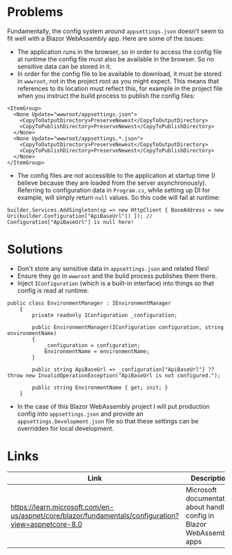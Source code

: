# Problems
Fundamentally, the config system around `appsettings.json` doesn't seem to fit well with a Blazor WebAssembly app. Here are some of the issues:
* The application runs in the browser, so in order to access the config file at runtime the config file must also be available in the browser. So no sensitive data can be stored in it.
* In order for the config file to be available to download, it must be stored in `wwwroot`, not in the project root as you might expect. This means that references to its location must reflect this, for example in the project file when you instruct the build process to publish the config files:
```
<ItemGroup>
  <None Update="wwwroot/appsettings.json">
    <CopyToOutputDirectory>PreserveNewest</CopyToOutputDirectory>
    <CopyToPublishDirectory>PreserveNewest</CopyToPublishDirectory>
  </None>
  <None Update="wwwroot/appsettings.*.json">
    <CopyToOutputDirectory>PreserveNewest</CopyToOutputDirectory>
    <CopyToPublishDirectory>PreserveNewest</CopyToPublishDirectory>
  </None>
</ItemGroup>
```
* The config files are not accessible to the application at startup time (I believe because they are loaded from the server asynchronously). Referring to configuration data in `Program.cs`, while setting up DI for example, will simply return `null` values. So this code will fail at runtime:
```
builder.Services.AddSingleton(sp => new HttpClient { BaseAddress = new Uri(builder.Configuration["ApiBaseUrl"]) }); // Configuration["ApiBaseUrl"] is null here!
```
# Solutions
* Don't store any sensitive data in `appsettings.json` and related files!
* Ensure they go in `wwwroot` and the build process publishes them there.
* Inject `IConfiguration` (which is a built-in interface) into things so that config is read at runtime:
```
public class EnvironmentManager : IEnvironmentManager
    {
        private readonly IConfiguration _configuration;

        public EnvironmentManager(IConfiguration configuration, string environmentName)
        {
            _configuration = configuration;
            EnvironmentName = environmentName;
        }
        
        public string ApiBaseUrl => _configuration["ApiBaseUrl"] ?? throw new InvalidOperationException("ApiBaseUrl is not configured.");

        public string EnvironmentName { get; init; }
    }
```
* In the case of this Blazor WebAssembly project I will put production config into `appsettings.json` and provide an `appsettings.Development.json` file so that these settings can be overridden for local development.

# Links
| Link      | Description      |
| ------------- | ------------- |
| https://learn.microsoft.com/en-us/aspnet/core/blazor/fundamentals/configuration?view=aspnetcore-8.0 | Microsoft documentation about handling config in Blazor WebAssembly apps |
